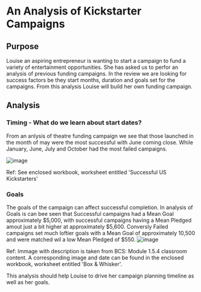 # An Analysis of Kickstarter Campaigns

## Purpose
Louise an aspiring entrepreneur is wanting to start a campaign to fund a variety of entertainment opportunities.  She has asked us to perfor an analysis of previous funding campaigns.  In the review we are looking for success factors be they start months, duration and goals set for the campaigns.  From this analysis Louise will build her own funding campaign.

## Analysis
### Timing - What do we learn about start dates?
From an anlysis of theatre funding campaign we see that those launched in the month of may were the most successful with June coming close.  While January, June, July and October had the most failed campaigns. 

![image](https://user-images.githubusercontent.com/119142416/205110933-c140bd3c-4493-4f70-8373-ef925870849f.png)

Ref:  See enclosed workbook, worksheet entitled 'Successful US Kickstarters'

### Goals
The goals of the campaign can affect successful completion.  In analysis of Goals is can bee seen that Successful campaigns had a Mean Goal approximately $5,000, with successful campaigns having a Mean Pledged amout just a bit higher at approximately $5,600.  Conversly Failed campaigns set much loftier goals with a Mean Goal of approximately 10,500 and were matched wil a low Mean Pledged of $550.
![image](https://user-images.githubusercontent.com/119142416/205112961-e7aa4a30-646f-4428-83f0-db0c10caa072.png)

Ref: Immage with description is taken from BCS: Module 1.5.4 classroom content.   A corresponding image and date can be found in the enclosed workbook, worksheet entitled 'Box & Whisker'.

This analysis should help Louise to drive her campaign planning timeline as well as her goals.

